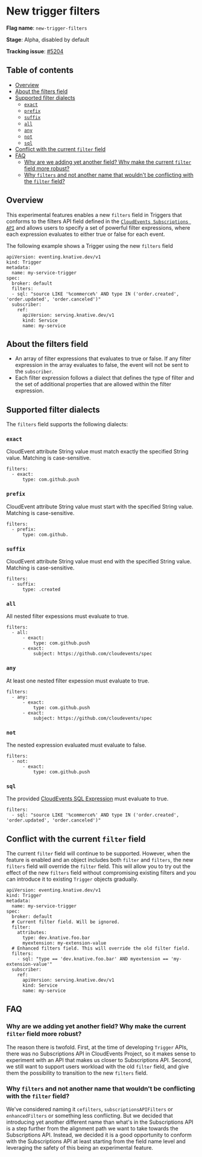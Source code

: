 # New trigger filters

**Flag name**: `new-trigger-filters`

**Stage**: Alpha, disabled by default

**Tracking issue**: [#5204](https://github.com/knative/eventing/issues/5204)

## Table of contents

* [Overview](#overview)
* [About the filters field](#about-the-filters-field)
* [Supported filter dialects](#supported-filter-dialects)
    + [`exact`](#-exact-)
    + [`prefix`](#-prefix-)
    + [`suffix`](#-suffix-)
    + [`all`](#-all-)
    + [`any`](#-any-)
    + [`not`](#-not-)
    + [`sql`](#-sql-)
* [Conflict with the current `filter` field](#conflict-with-the-current--filter--field)
* [FAQ](#faq)
    + [Why are we adding yet another field? Why make the current `filter` field more robust?](#why-are-we-adding-yet-another-field--why-make-the-current--filter--field-more-robust-)
    + [Why `filters` and not another name that wouldn't be conflicting with the `filter` field?](#why--filters--and-not-another-name-that-wouldn-t-be-conflicting-with-the--filter--field-)

## Overview
This experimental features enables a new `filters` field in Triggers that conforms to the filters API field defined in the [`CloudEvents Subscriptions API`](https://github.com/cloudevents/spec/blob/main/subscriptions/spec.md#324-filters) and allows users to specify a set of powerful filter expressions, where each expression evaluates to either true or false for each event.

The following example shows a Trigger using the new `filters` field
```yaml=
apiVersion: eventing.knative.dev/v1
kind: Trigger
metadata:
  name: my-service-trigger
spec:
  broker: default
  filters:
  - sql: "source LIKE '%commerce%' AND type IN ('order.created', 'order.updated', 'order.canceled')"
  subscriber:
    ref:
      apiVersion: serving.knative.dev/v1
      kind: Service
      name: my-service
```

## About the filters field
* An array of filter expressions that evaluates to true or false. If any filter expression in the array evaluates to false, the event will not be sent to the `subscriber`.
* Each filter expression follows a dialect that defines the type of filter and the set of additional properties that are allowed within the filter expression.

## Supported filter dialects

The `filters` field supports the following dialects:

### `exact`

CloudEvent attribute String value must match exactly the specified String value. Matching is case-sensitive. 

```yaml=
filters:
  - exact:
      type: com.github.push
```
### `prefix`

CloudEvent attribute String value must start with the specified String value. Matching is case-sensitive.

```yaml=
filters:
  - prefix:
      type: com.github.
```

### `suffix`

CloudEvent attribute String value must end with the specified String value. Matching is case-sensitive.

```yaml=
filters:
  - suffix:
      type: .created
```

### `all`

All nested filter expessions must evaluate to true.

```yaml=
filters:
  - all:
      - exact:
          type: com.github.push
      - exact:
          subject: https://github.com/cloudevents/spec
```

### `any`

At least one nested filter expession must evaluate to true.

```yaml=
filters:
  - any:
      - exact:
          type: com.github.push
      - exact:
          subject: https://github.com/cloudevents/spec
```

### `not`

The nested expression evaluated must evaluate to false.

```yaml=
filters:
  - not:
      - exact:
          type: com.github.push 
```
### `sql`

The provided [CloudEvents SQL Expression](https://github.com/cloudevents/spec/blob/main/cesql/spec.md) must evaluate to true.

```yaml=
filters:
  - sql: "source LIKE '%commerce%' AND type IN ('order.created', 'order.updated', 'order.canceled')"
```

## Conflict with the current `filter` field

The current `filter` field will continue to be supported. However, when the feature is enabled and an object includes both `filter` and `filters`, the new `filters` field will override the `filter` field. This will allow you to try out the effect of the new `filters` field without compromising existing filters and you can introduce it to existing `Trigger` objects gradually.

```yaml=
apiVersion: eventing.knative.dev/v1
kind: Trigger
metadata:
  name: my-service-trigger
spec:
  broker: default
  # Current filter field. Will be ignored.
  filter:
    attributes:
      type: dev.knative.foo.bar
      myextension: my-extension-value
  # Enhanced filters field. This will override the old filter field.
  filters:
    - sql: "type == 'dev.knative.foo.bar' AND myextension == 'my-extension-value'"
  subscriber:
    ref:
      apiVersion: serving.knative.dev/v1
      kind: Service
      name: my-service
```
## FAQ

### Why are we adding yet another field? Why make the current `filter` field more robust?

The reason there is twofold. First, at the time of developing `Trigger` APIs, there was no Subscriptions API in CloudEvents Project, so it makes sense to experiment with an API that makes us closer to Subscriptions API. Second, we still want to support users workload with the old `filter` field, and give them the possibility to transition to the new `filters` field.

### Why `filters` and not another name that wouldn't be conflicting with the `filter` field?

We've considered naming it `cefilters`, `subscriptionsAPIFilters` or `enhancedFilters` or something less conflicting. But we decided that introducing yet another different name than what's in the Subscriptions API is a step further from the alignment path we want to take towards the Subscriptions API. Instead, we decided it is a good opportunity to conform with the Subscriptions API at least starting from the field name level and leveraging the safety of this being an experimental feature.
